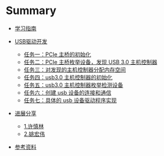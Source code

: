 # Summary
- [学习指南](./chapter_0.md)
- [USB驱动开发](./chapter_3.0.md)
  - [任务一：PCIe 主桥的初始化](./chapter_3.1.md)
  - [任务二：PCIe 主桥枚举设备，发现 USB 3.0 主机控制器](./chapter_3.2.md)
  - [任务三：对发现的主机控制器分配内存空间](./chapter_3.3.md)
  - [任务四：usb3.0 主机控制器的初始化](./chapter_3.4.md)
  - [任务五：usb3.0 主机控制器枚举检测设备](./chapter_3.5.md)
  - [任务六：创建 usb 设备的连接和通信](./chapter_3.6.md)
  - [任务七：具体的 usb 设备驱动程序实现](./chapter_3.7.md)
- [进展分享](./chapter_4.0.md)
  - [1.许慎林](./chapter_4.1.md)
  - [2.姚宏伟](./chapter_4.2.md)
- [参考资料](./chapter_0.0.md)

  <!-- - [任务零：环境搭建 C语言内核模块的编译和测试](./chapter_3.1.md)
  <!-- - [任务一：R4L e10000 网卡驱动代码内核模块编译](./chapter_3.2.md)
  <!-- - [任务二：Linux 6.1 + R4L e10000网卡驱动 在 Qemu 中运行](./chapter_3.3.md)
  <!-- - [任务三：R4L virtio-net 网卡驱动代码内核模块编译](./chapter_3.4.md)
  <!-- - [任务四：Linux 6.1 + R4L virtio-net 网卡驱动 在 Qemu 中运行](./chapter_3.5.md)
  <!-- - [任务五：R4L + dwc 网卡驱动 在 Hw204 Linux 6.1 中运行](./chapter_3.6.md) -->
<!-- - [第四阶段：Rust LDD 网卡驱动规范设计（6.1-6.20）](./chapter_4.0.md) -->
  <!-- - [任务一：两套驱动代码分析对比，输出技术分析文档](./chapter_4.1.md) -->
  <!-- - [任务二：设计并提出 Rust LDD 网卡驱动规范和接口标准](./chapter_4.2.md) -->
<!-- - [第五阶段：基线版本1.0和技术架构2.0（6.20-7.1）](./chapter_5.0.md) -->
  <!-- - [任务一：Rust LDD 并入基线版本1.0的代码主分支中](./chapter_5.1.md) -->
  <!-- - [任务二：Rust LDD 写入技术架构2.0的设计文档和PPT中](./chapter_5.2.md) -->
<!-- - [第六阶段：技术架构2.0的拓展开发（7.1-9.1）](./chapter_5.3.md) -->
  <!-- - [任务一：支持树莓派ARM系列开发板（采购）](./chapter_5.4.md) -->
  <!-- - [任务二：支持平头哥RISC-V芯片开发板（厂家赞助）](./chapter_5.5.md) -->
  <!-- - [任务三：支持地平线J3/J5系列开发板（厂家赞助）](./chapter_5.6.md) -->
  <!-- - [任务四：支持黑芝麻C1200最新芯片开发板（需要争取）](./chapter_5.7.md) -->
